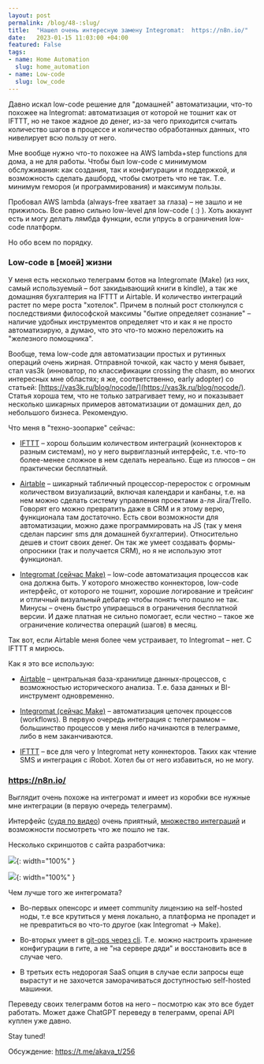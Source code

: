 ```yaml
---
layout: post
permalink: /blog/48-:slug/
title:  "Нашел очень интересную замену Integromat:  https://n8n.io/"
date:   2023-01-15 11:03:00 +04:00
featured: False
tags: 
- name: Home Automation
  slug: home_automation
- name: Low-code
  slug: low_code
---
```


Давно искал low-code решение для "домашней" автоматизации, что-то похожее на Integromat: автоматизация от которой не тошнит как от IFTTT, но не такое жадное до денег, из-за чего приходится считать количество шагов в процессе и количество обработанных данных, что нивелирует всю пользу от него.  

Мне вообще нужно что-то похожее на AWS lambda+step functions для дома, а не для работы. Чтобы был low-code с минимумом обслуживания: как создания, так и конфигурации и поддержкой, и возможность сделать дашборд, чтобы смотреть что не так. Т.е. минимум гемороя (и программирования) и максимум пользы. 

Пробовал AWS lambda (always-free хватает за глаза) – не зашло и не прижилось. Все равно сильно low-level для low-code ( :) ). Хоть аккаунт есть и могу делать лямбда функции, если упрусь в ограничения low-code платформ.

Но обо всем по порядку.

### Low-code в [моей] жизни

У меня есть несколько телеграмм ботов на Integromate (Make) (из них, самый используемый – бот закидывающий книги в kindle), а так же домашняя бухгалтерия на IFTTT и Airtable. И количество интеграций растет по мере роста "хотелок". Причем в полный рост столкнулся с последствиями философской максимы "бытие определяет сознание" – наличие удобных инструментов определяет что и как я не просто автоматизирую, а думаю, что это что-то можно переложить на "железного помощника".

Вообще, тема low-code для автоматизации простых и рутинных операций очень жирная. Отправной точкой, как часто у меня бывает, стал vas3k (инноватор, по классификации crossing the chasm, во многих интересных мне областях; я же, соответственно, early adopter) со статьей: [https://vas3k.ru/blog/nocode/](https://vas3k.ru/blog/nocode/). Статья хороша тем, что не только затрагивает тему, но и показывает несколько шикарных примеров автоматизации от домашних дел, до небольшого бизнеса. Рекомендую.

Что меня в "техно-зоопарке" сейчас:

- [IFTTT](https://ifttt.com/) – хорош большим количеством интеграций (коннекторов к разным системам), но у него вырвиглазный интерфейс, т.е. что-то более-менее сложное в нем сделать нереально. Еще из плюсов – он практически бесплатный.

- [Airtable](https://www.airtable.com/) – шикарный табличный процессор-переросток с огромным количеством визуализаций, включая календари и канбаны, т.е. на нем можно сделать систему управления проектами а-ля Jira/Trello. Говорят его можно превратить даже в CRM и я этому верю, функционала там достаточно. Есть свои возможности для автоматизации, можно даже программировать на JS (так у меня сделан парсинг sms для домашней бухгалтерии). Относительно дешев и стоит своих денег. Он так же умеет создавать формы-опросники (так и получается CRM), но я не использую этот функционал.

- [Integromat (сейчас Make)](https://www.make.com/) – low-code автоматизация процессов как она должна быть. У которого множество коннекторов, low-code интерфейс, от которого не тошнит, хорошие логирование и трейсинг и отличный визуальный дебагер чтобы понять что пошло не так. Минусы – очень быстро упираешься в ограничения бесплатной версии. И даже платная не сильно помогает, если честно – такое же ограничение количества операций (шагов) в месяц.

Так вот, если Airtable меня более чем устраивает, то Integromat – нет. С IFTTT я мирюсь.

Как я это все использую:

 - [Airtable](https://www.airtable.com/) – центральная база-хранилице данных-процессов, с возможностью исторического анализа. Т.е. база данных и BI-инструмент одновременно. 

- [Integromat (сейчас Make)](https://www.make.com/) – автоматизация цепочек процессов (workflows). В первую очередь интеграция с телеграммом – большинство процессов у меня либо начинаются в телеграмме, либо в нем заканчиваются.

- [IFTTT](https://ifttt.com/) – все для чего у Integromat нету коннекторов. Таких как чтение SMS и интеграция с iRobot. Хотел бы от него избавиться, но не могу.

### https://n8n.io/

Выглядит очень похоже на интегромат и имеет из коробки все нужные мне интеграции (в первую очередь телеграмм).

Интерфейс ([судя по видео](https://www.youtube.com/watch?v=RpjQTGKm-ok)) очень приятный, [множество интеграций](https://n8n.io/integrations/) и возможности посмотреть что же пошло не так.

Несколько скриншотов с сайта разработчика:

![](https://firebasestorage.googleapis.com/v0/b/firescript-577a2.appspot.com/o/imgs%2Fapp%2FAndrei_Knowledge_Base%2Fk2M4-zea0X.png?alt=media&token=68d2f892-af7f-4cec-b3f2-5bce9612d9fb){: width="100%" }

![](https://firebasestorage.googleapis.com/v0/b/firescript-577a2.appspot.com/o/imgs%2Fapp%2FAndrei_Knowledge_Base%2FxuHNIla-X3.png?alt=media&token=2c2ee095-5602-4d4b-87c5-749dde89bfc3){: width="100%" }

Чем лучше того же интегромата?

- Во-первых опенсорс и имеет community лицензию на self-hosted ноды, т.е все крутиться у меня локально, а платформа не пропадет и не превратиться во что-то другое (как Integromat -> Make).

- Во-вторых умеет в [git-ops через cli](https://docs.n8n.io/reference/cli-commands/). Т.е. можно настроить хранение конфигурации в гите, а не "на сервере дяди" и восстановить все в случае чего.

- В третьих есть недорогая SaaS опция в случае если запросы еще вырастут и не захочется заморачиваться доступностью self-hosted машинки.

Переведу своих телеграмм ботов на него – посмотрю как это все будет работать. Может даже ChatGPT переведу в телеграмм, openai API куплен уже давно. 

Stay tuned!

Обсуждение: https://t.me/akava_t/256